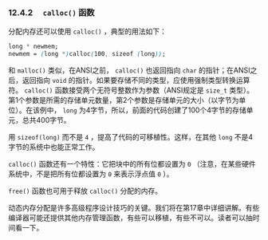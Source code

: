 ### 12.4.2　 `calloc()` 函数

分配内存还可以使用 `calloc()` ，典型的用法如下：

```css
long * newmem;
newmem = (long *)calloc(100, sizeof (long));
```

和 `malloc()` 类似，在ANSI之前， `calloc()` 也返回指向 `char` 的指针；在ANSI之后，返回指向 `void` 的指针。如果要存储不同的类型，应使用强制类型转换运算符。 `calloc()` 函数接受两个无符号整数作为参数（ANSI规定是 `size_t` 类型）。第1个参数是所需的存储单元数量，第2个参数是存储单元的大小（以字节为单位）。在该例中， `long` 为4字节，所以，前面的代码创建了100个4字节的存储单元，总共400字节。

用 `sizeof(long)` 而不是 `4` ，提高了代码的可移植性。这样，在其他 `long` 不是4字节的系统中也能正常工作。

`calloc()` 函数还有一个特性：它把块中的所有位都设置为 `0` （注意，在某些硬件系统中，不是把所有位都设置为 `0` 来表示浮点值 `0` ）。

`free()` 函数也可用于释放 `calloc()` 分配的内存。

动态内存分配是许多高级程序设计技巧的关键。我们将在第17章中详细讲解。有些编译器可能还提供其他内存管理函数，有些可以移植，有些不可以。读者可以抽时间看一下。

